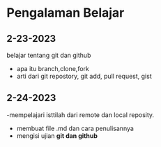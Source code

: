 Pengalaman Belajar
==

**2-23-2023**
--
belajar tentang git dan github 
 * apa itu branch,clone,fork
 * arti dari git repostory, git add, pull request, gist

**2-24-2023**
--
 -mempelajari isttilah dari remote dan local reposity.
 - membuat file .md dan cara penulisannya
 - mengisi ujian **git dan github**
